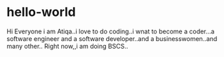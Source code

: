 # hello-world
Hi Everyone
i am Atiqa..i love to do coding..i wnat to become a coder...a software engineer and a software developer..and a businesswomen..and many other..
Right now,,i am doing BSCS..
